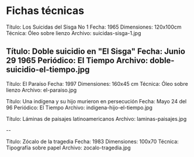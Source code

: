 # Fichas técnicas

Título: Los Suicidas del Sisga No 1
Fecha: 1965
Dimensiones: 120x100cm
Técnica: Óleo sobre lienzo
Archivo: suicidas-sisga-1.jpg

Título: Doble suicidio en "El Sisga"
Fecha: Junio 29 1965
Periódico: El Tiempo
Archivo: doble-suicidio-el-tiempo.jpg
--

Título: El Paraíso
Fecha: 1997
Dimensiones: 160x45 cm
Técnica: Óleo sobre lienzo
Archivo: el-paraiso.jpg

Título: Una indígena y su hijo murieron en persecución
Fecha: Mayo 24 del 96
Periódico: El Tiempo
Archivo: indigena-hijo-el-tiempo.jpg

Título: Láminas de paisajes latinoamericanos
Archivo: laminas-paisajes.jpg

--

Titulo: Zócalo de la tragedia
Fecha: 1983
Dimensiones: 100x70
Técnica: Tipografía sobre papel
Archivo: zocalo-tragedia.jpg
